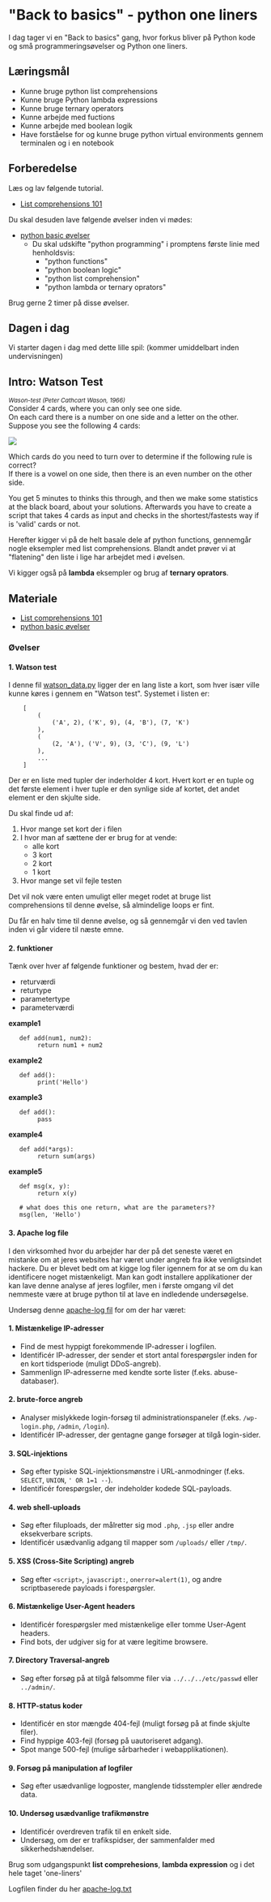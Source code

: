# "Back to basics" - python one liners
I dag tager vi en "Back to basics" gang, hvor forkus bliver på Python kode og små programmeringsøvelser og Python one liners.


## Læringsmål
* Kunne bruge python list comprehensions
* Kunne bruge Python lambda expressions
* Kunne bruge ternary operators
* Kunne arbejde med fuctions
* Kunne arbejde med boolean logik
* Have forståelse for og kunne bruge python virtual environments gennem terminalen og i en notebook


## Forberedelse
Læs og lav følgende tutorial.

* [List comprehensions 101](https://mathspp.com/blog/pydonts/list-comprehensions-101)

Du skal desuden lave følgende øvelser inden vi mødes:

* [python basic øvelser](../materialer/ses8/exercises_prompt.md)
    * Du skal udskifte "python programming" i promptens første linie med henholdsvis:
        * "python functions"
        * "python boolean logic"
        * "python list comprehension"
        * "python lambda or ternary oprators"

Brug gerne 2 timer på disse øvelser.

## Dagen i dag

Vi starter dagen i dag med dette lille spil: (kommer umiddelbart inden undervisningen)

Intro: Watson Test
------------------

<small><i>Wason-test (Peter Cathcart Wason, 1966)</i></small>    
Consider 4 cards, where you can only see one side.      
On each card there is a number on one side and a letter on the other.     
Suppose you see the following 4 cards:     

![](../assets/card_chal.png)

Which cards do you need to turn over to determine if the following rule is correct?     
If there is a vowel on one side, then there is an even number on the other side.     

You get 5 minutes to thinks this through, and then we make some statistics at the black board, about your solutions.
Afterwards you have to create a script that takes 4 cards as input and checks in the shortest/fastests way if is 'valid' cards or not.


Herefter kigger vi på de helt basale dele af python functions, gennemgår nogle eksempler med list comprehensions. Blandt andet prøver vi at "flatening" den liste i lige har arbejdet med i øvelsen.

Vi kigger også på **lambda** eksempler og brug af **ternary oprators**.

## Materiale
* [List comprehensions 101](https://mathspp.com/blog/pydonts/list-comprehensions-101)
* [python basic øvelser](../materialer/ses8/exercises_prompt.md)

### Øvelser

#### 1. Watson test
I denne fil [watson_data.py](../materialer/ses8/watson_data.py) ligger der en lang liste a kort, som hver især ville kunne køres i gennem en "Watson test". Systemet i listen er:

``` 
    [
        (
            ('A', 2), ('K', 9), (4, 'B'), (7, 'K')
        ), 
        (
            (2, 'A'), ('V', 9), (3, 'C'), (9, 'L')
        ), 
        ...
    ]
``` 

Der er en liste med tupler der inderholder 4 kort. Hvert kort er en tuple og det første element i hver tuple er den synlige side af kortet, det andet element er den skjulte side. 

Du skal finde ud af:

1. Hvor mange set kort der i filen
2. I hvor man af sættene der er brug for at vende: 
    * alle kort
    * 3 kort
    * 2 kort
    * 1 kort
3. Hvor mange set vil fejle testen

Det vil nok være enten umuligt eller meget rodet at bruge list comprehensions til denne øvelse, så almindelige loops er fint. 

Du får en halv time til denne øvelse, og så gennemgår vi den ved tavlen inden vi går videre til næste emne.


#### 2. funktioner
Tænk over hver af følgende funktioner og bestem, hvad der er:

* returværdi
* returtype
* parametertype
* parameterværdi

**example1**

```
   def add(num1, num2):
        return num1 + num2
```

**example2**

```
   def add():
        print('Hello')
```

**example3** 

```
   def add():
        pass
```

**example4**

```
   def add(*args):
        return sum(args)
``` 

**example5**

```
   def msg(x, y):
        return x(y)
        
   # what does this one return, what are the parameters??
   msg(len, 'Hello')
```

#### 3. Apache log file
I den virksomhed hvor du arbejder har der på det seneste været en mistanke om at jeres websites har været under angreb fra ikke venligtsindet hackere. Du er blevet bedt om at kigge log filer igennem for at se om du kan identificere noget mistænkeligt. Man kan godt installere applikationer der kan lave denne analyse af jeres logfiler, men i første omgang vil det nemmeste være at bruge python til at lave en indledende undersøgelse. 

Undersøg denne [apache-log fil](../materialer/ses8/apache_log.txt) for om der har været:


#### **1. Mistænkelige IP-adresser**
- Find de mest hyppigt forekommende IP-adresser i logfilen.
- Identificér IP-adresser, der sender et stort antal forespørgsler inden for en kort tidsperiode (muligt DDoS-angreb).
- Sammenlign IP-adresserne med kendte sorte lister (f.eks. abuse-databaser).

#### **2. brute-force angreb**
- Analyser mislykkede login-forsøg til administrationspaneler (f.eks. `/wp-login.php`, `/admin`, `/login`).
- Identificér IP-adresser, der gentagne gange forsøger at tilgå login-sider.

#### **3. SQL-injektions**
- Søg efter typiske SQL-injektionsmønstre i URL-anmodninger (f.eks. `SELECT`, `UNION`, `' OR 1=1 --`).
- Identificér forespørgsler, der indeholder kodede SQL-payloads.

#### **4. web shell-uploads**
- Søg efter filuploads, der målretter sig mod `.php`, `.jsp` eller andre eksekverbare scripts.
- Identificér usædvanlig adgang til mapper som `/uploads/` eller `/tmp/`.

#### **5. XSS (Cross-Site Scripting) angreb**
- Søg efter `<script>`, `javascript:`, `onerror=alert(1)`, og andre scriptbaserede payloads i forespørgsler.

#### **6. Mistænkelige User-Agent headers**
- Identificér forespørgsler med mistænkelige eller tomme User-Agent headers.
- Find bots, der udgiver sig for at være legitime browsere.

#### **7. Directory Traversal-angreb**
- Søg efter forsøg på at tilgå følsomme filer via `../../../etc/passwd` eller `../admin/`.

#### **8. HTTP-status koder**
- Identificér en stor mængde 404-fejl (muligt forsøg på at finde skjulte filer).
- Find hyppige 403-fejl (forsøg på uautoriseret adgang).
- Spot mange 500-fejl (mulige sårbarheder i webapplikationen).

#### **9. Forsøg på manipulation af logfiler**
- Søg efter usædvanlige logposter, manglende tidsstempler eller ændrede data.

#### **10. Undersøg usædvanlige trafikmønstre**
- Identificér overdreven trafik til en enkelt side.
- Undersøg, om der er trafikspidser, der sammenfalder med sikkerhedshændelser.


Brug som udgangspunkt **list comprehesions**, **lambda expression** og i det hele taget 'one-liners'

Logfilen finder du her [apache-log.txt](../materialer/ses8/apache_log.txt)

